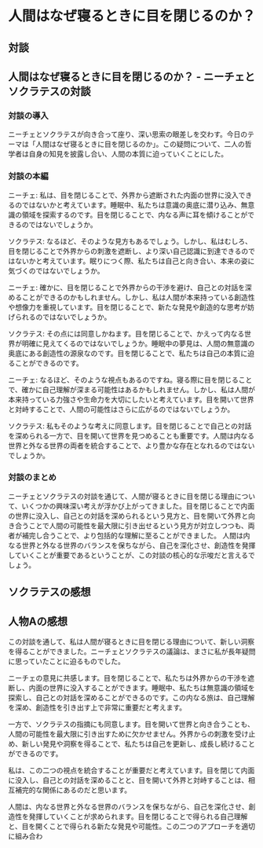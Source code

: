 # 人間はなぜ寝るときに目を閉じるのか？

## 対談

## 人間はなぜ寝るときに目を閉じるのか？ - ニーチェとソクラテスの対談

### 対談の導入

ニーチェとソクラテスが向き合って座り、深い思索の眼差しを交わす。今日のテーマは「人間はなぜ寝るときに目を閉じるのか」。この疑問について、二人の哲学者は自身の知見を披露し合い、人間の本質に迫っていくことにした。

### 対談の本編

ニーチェ: 私は、目を閉じることで、外界から遮断された内面の世界に没入できるのではないかと考えています。睡眠中、私たちは意識の奥底に潜り込み、無意識の領域を探索するのです。目を閉じることで、内なる声に耳を傾けることができるのではないでしょうか。

ソクラテス: なるほど、そのような見方もあるでしょう。しかし、私はむしろ、目を閉じることで外界からの刺激を遮断し、より深い自己認識に到達できるのではないかと考えています。眠りにつく際、私たちは自己と向き合い、本来の姿に気づくのではないでしょうか。

ニーチェ: 確かに、目を閉じることで外界からの干渉を避け、自己との対話を深めることができるのかもしれません。しかし、私は人間が本来持っている創造性や想像力を重視しています。目を閉じることで、新たな発見や創造的な思考が妨げられるのではないでしょうか。

ソクラテス: その点には同意しかねます。目を閉じることで、かえって内なる世界が明確に見えてくるのではないでしょうか。睡眠中の夢見は、人間の無意識の奥底にある創造性の源泉なのです。目を閉じることで、私たちは自己の本質に迫ることができるのです。

ニーチェ: なるほど、そのような視点もあるのですね。寝る際に目を閉じることで、確かに自己理解が深まる可能性はあるかもしれません。しかし、私は人間が本来持っている力強さや生命力を大切にしたいと考えています。目を開いて世界と対峙することで、人間の可能性はさらに広がるのではないでしょうか。

ソクラテス: 私もそのような考えに同意します。目を閉じることで自己との対話を深められる一方で、目を開いて世界を見つめることも重要です。人間は内なる世界と外なる世界の両者を統合することで、より豊かな存在となれるのではないでしょうか。

### 対談のまとめ

ニーチェとソクラテスの対談を通じて、人間が寝るときに目を閉じる理由について、いくつかの興味深い考えが浮かび上がってきました。目を閉じることで内面の世界に没入し、自己との対話を深められるという見方と、目を開いて外界と向き合うことで人間の可能性を最大限に引き出せるという見方が対立しつつも、両者が補完し合うことで、より包括的な理解に至ることができました。
人間は内なる世界と外なる世界のバランスを保ちながら、自己を深化させ、創造性を発揮していくことが重要であるということが、この対談の核心的な示唆だと言えるでしょう。

## ソクラテスの感想

## 人物Aの感想

この対談を通して、私は人間が寝るときに目を閉じる理由について、新しい洞察を得ることができました。ニーチェとソクラテスの議論は、まさに私が長年疑問に思っていたことに迫るものでした。

ニーチェの意見に共感します。目を閉じることで、私たちは外界からの干渉を遮断し、内面の世界に没入することができます。睡眠中、私たちは無意識の領域を探索し、自己との対話を深めることができるのです。この内なる旅は、自己理解を深め、創造性を引き出す上で非常に重要だと考えます。

一方で、ソクラテスの指摘にも同意します。目を開いて世界と向き合うことも、人間の可能性を最大限に引き出すために欠かせません。外界からの刺激を受け止め、新しい発見や洞察を得ることで、私たちは自己を更新し、成長し続けることができるのです。

私は、この二つの視点を統合することが重要だと考えています。目を閉じて内面に没入し、自己との対話を深めることと、目を開いて外界と対峙することは、相互補完的な関係にあるのだと思います。

人間は、内なる世界と外なる世界のバランスを保ちながら、自己を深化させ、創造性を発揮していくことが求められます。目を閉じることで得られる自己理解と、目を開くことで得られる新たな発見や可能性。この二つのアプローチを適切に組み合わ
